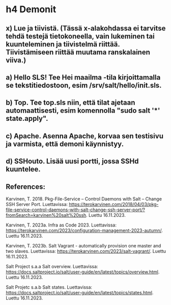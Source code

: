 # h4 Demonit

## x) Lue ja tiivistä. (Tässä x-alakohdassa ei tarvitse tehdä testejä tietokoneella, vain lukeminen tai kuunteleminen ja tiivistelmä riittää. Tiivistämiseen riittää muutama ranskalainen viiva.)


## a) Hello SLS! Tee Hei maailma -tila kirjoittamalla se tekstitiedostoon, esim /srv/salt/hello/init.sls.


## b) Top. Tee top.sls niin, että tilat ajetaan automaattisesti, esim komennolla "sudo salt '*' state.apply".


## c) Apache. Asenna Apache, korvaa sen testisivu ja varmista, että demoni käynnistyy.


## d) SSHouto. Lisää uusi portti, jossa SSHd kuuntelee.


## References:

Karvinen, T. 2018. Pkg-File-Service – Control Daemons with Salt – Change SSH Server Port. Luettavissa: https://terokarvinen.com/2018/04/03/pkg-file-service-control-daemons-with-salt-change-ssh-server-port/?fromSearch=karvinen%20salt%20ssh. Luettu 16.11.2023.

Karvinen, T. 2023a. Infra as Code 2023. Luettavissa: https://terokarvinen.com/2023/configuration-management-2023-autumn/. Luettu 16.11.2023.

Karvinen, T. 2023b. Salt Vagrant - automatically provision one master and two slaves. Luettavissa: https://terokarvinen.com/2023/salt-vagrant/. Luettu 16.11.2023.

Salt Project s.a.a Salt overview. Luettavissa: https://docs.saltproject.io/salt/user-guide/en/latest/topics/overview.html. Luettu 16.11.2023.

Salt Projetc s.a.b Salt states. Luettavissa: https://docs.saltproject.io/salt/user-guide/en/latest/topics/states.html. Luettu 16.11.2023.
